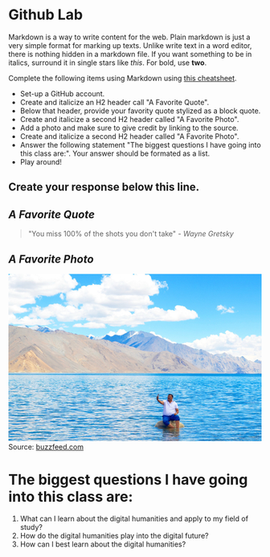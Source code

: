 
# Github Lab

Markdown is a way to write content for the web. 
Plain markdown is just a very simple format for marking up
texts. Unlike write text in a word editor, there is nothing
hidden in a markdown file. If you want something to be in
italics, surround it in single stars like *this*. For bold,
use **two**.

Complete the following items using Markdown using [this cheatsheet](https://github.com/adam-p/markdown-here/wiki/Markdown-Cheatsheet).

- Set-up a GitHub account. 
- Create and italicize an H2 header call "A Favorite Quote". 
- Below that header, provide your favority quote stylized as a block quote. 
- Create and italicize a second H2 header called "A Favorite Photo". 
- Add a photo and make sure to give credit by linking to the source.   
- Create and italicize a second H2 header called "A Favorite Photo". 
- Answer the following statement "The biggest questions I have going into this class are:". Your answer should be formated as a list. 
- Play around!

 
 Create your response below this line. 
 ------------------

## *A Favorite Quote*

>"You miss 100% of the shots you don't take" *- Wayne Gretsky*

## *A Favorite Photo*
![alt text](https://github.com/introdh/intro-dh-Kevin1000000/blob/master/sub-buzz-12285-1479814525-5.jpg "Tibet")
Source: [buzzfeed.com](https://www.buzzfeed.com/arielbardi/what-has-3-idiots-done-to-ladakh?utm_term=.gbv9k6rZN#.uh7J60eQr)

# The biggest questions I have going into this class are:
1. What can I learn about the digital humanities and apply to my field of study?
2. How do the digital humanities play into the digital future?
3. How can I best learn about the digital humanities?
